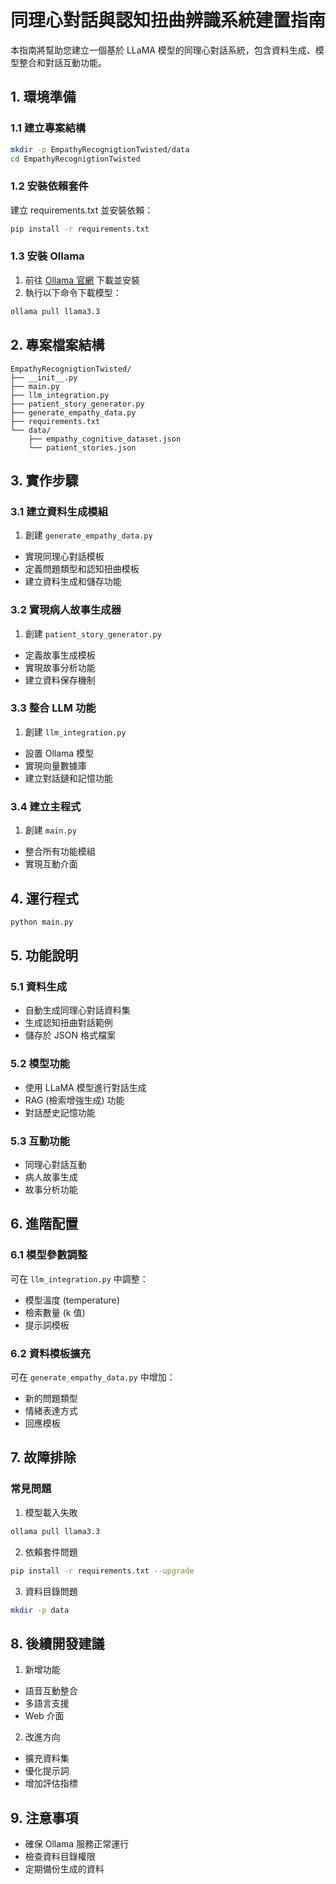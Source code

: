 # 同理心對話與認知扭曲辨識系統建置指南

本指南將幫助您建立一個基於 LLaMA 模型的同理心對話系統，包含資料生成、模型整合和對話互動功能。

## 1. 環境準備

### 1.1 建立專案結構
```bash
mkdir -p EmpathyRecognigtionTwisted/data
cd EmpathyRecognigtionTwisted
```

### 1.2 安裝依賴套件
建立 requirements.txt 並安裝依賴：
```bash
pip install -r requirements.txt
```

### 1.3 安裝 Ollama
1. 前往 [Ollama 官網](https://ollama.ai/) 下載並安裝
2. 執行以下命令下載模型：
```bash
ollama pull llama3.3
```

## 2. 專案檔案結構
```
EmpathyRecognigtionTwisted/
├── __init__.py
├── main.py
├── llm_integration.py
├── patient_story_generator.py
├── generate_empathy_data.py
├── requirements.txt
└── data/
    ├── empathy_cognitive_dataset.json
    └── patient_stories.json
```

## 3. 實作步驟

### 3.1 建立資料生成模組
1. 創建 `generate_empathy_data.py`
- 實現同理心對話模板
- 定義問題類型和認知扭曲模板
- 建立資料生成和儲存功能

### 3.2 實現病人故事生成器
1. 創建 `patient_story_generator.py`
- 定義故事生成模板
- 實現故事分析功能
- 建立資料保存機制

### 3.3 整合 LLM 功能
1. 創建 `llm_integration.py`
- 設置 Ollama 模型
- 實現向量數據庫
- 建立對話鏈和記憶功能

### 3.4 建立主程式
1. 創建 `main.py`
- 整合所有功能模組
- 實現互動介面

## 4. 運行程式

```bash
python main.py
```

## 5. 功能說明

### 5.1 資料生成
- 自動生成同理心對話資料集
- 生成認知扭曲對話範例
- 儲存於 JSON 格式檔案

### 5.2 模型功能
- 使用 LLaMA 模型進行對話生成
- RAG (檢索增強生成) 功能
- 對話歷史記憶功能

### 5.3 互動功能
- 同理心對話互動
- 病人故事生成
- 故事分析功能

## 6. 進階配置

### 6.1 模型參數調整
可在 `llm_integration.py` 中調整：
- 模型溫度 (temperature)
- 檢索數量 (k 值)
- 提示詞模板

### 6.2 資料模板擴充
可在 `generate_empathy_data.py` 中增加：
- 新的問題類型
- 情緒表達方式
- 回應模板

## 7. 故障排除

### 常見問題
1. 模型載入失敗
```bash
ollama pull llama3.3
```

2. 依賴套件問題
```bash
pip install -r requirements.txt --upgrade
```

3. 資料目錄問題
```bash
mkdir -p data
```

## 8. 後續開發建議

1. 新增功能
- 語音互動整合
- 多語言支援
- Web 介面

2. 改進方向
- 擴充資料集
- 優化提示詞
- 增加評估指標

## 9. 注意事項

- 確保 Ollama 服務正常運行
- 檢查資料目錄權限
- 定期備份生成的資料
